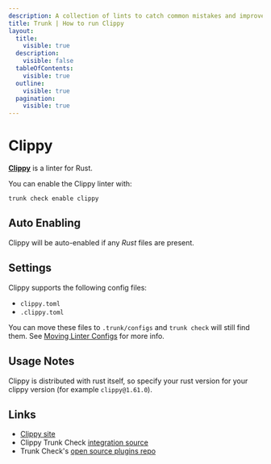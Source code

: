 ```yaml
---
description: A collection of lints to catch common mistakes and improve your Rust code.
title: Trunk | How to run Clippy
layout:
  title:
    visible: true
  description:
    visible: false
  tableOfContents:
    visible: true
  outline:
    visible: true
  pagination:
    visible: true
---
```


# Clippy

[**Clippy**](https://doc.rust-lang.org/clippy/) is a linter for Rust.

You can enable the Clippy linter with:

```shell
trunk check enable clippy
```

## Auto Enabling

Clippy will be auto-enabled if any *Rust* files are present.

## Settings

Clippy supports the following config files:
* `clippy.toml`
* `.clippy.toml`

You can move these files to `.trunk/configs` and `trunk check` will still find them. See [Moving Linter Configs](..#moving-linter-configs) for more info.


## Usage Notes

Clippy is distributed with rust itself, so specify your rust version for your clippy version (for example `clippy@1.61.0`).





## Links

- [Clippy site](https://doc.rust-lang.org/clippy/)
- Clippy Trunk Check [integration source](https://github.com/trunk-io/plugins/tree/main/linters/clippy)
- Trunk Check's [open source plugins repo](https://github.com/trunk-io/plugins/tree/main)
